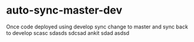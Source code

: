 # auto-sync-master-dev
Once code deployed using develop sync change to master and sync back to develop
scasc
sdasds
sdcsad
ankit
sdad
asdsd
